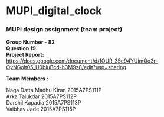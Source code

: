# MUPI_digital_clock
### MUPI design assignment (team project)
**Group Number - 82**	<br>
**Question 19**<br>
**Project Report:** https://docs.google.com/document/d/1OUR_35e94YUjmQo3r-OyNGolt05_U0biuBcd-h3M9z8/edit?usp=sharing

**Team Members :**<br>

Naga Datta Madhu Kiran	2015A7PS111P<br>
Arka Talukdar		2015A7PS112P<br>
Darshil Kapadia		2015A7PS113P<br>
Vaibhav Jade		2015A7PS115P<br>



